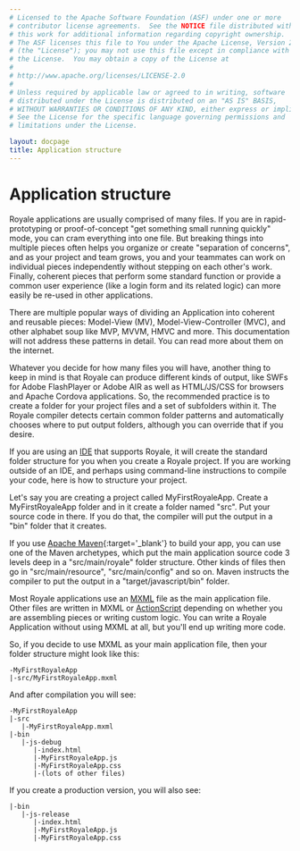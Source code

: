 ```yaml
---
# Licensed to the Apache Software Foundation (ASF) under one or more
# contributor license agreements.  See the NOTICE file distributed with
# this work for additional information regarding copyright ownership.
# The ASF licenses this file to You under the Apache License, Version 2.0
# (the "License"); you may not use this file except in compliance with
# the License.  You may obtain a copy of the License at
# 
# http://www.apache.org/licenses/LICENSE-2.0
# 
# Unless required by applicable law or agreed to in writing, software
# distributed under the License is distributed on an "AS IS" BASIS,
# WITHOUT WARRANTIES OR CONDITIONS OF ANY KIND, either express or implied.
# See the License for the specific language governing permissions and
# limitations under the License.

layout: docpage
title: Application structure
---
```


# Application structure

Royale applications are usually comprised of many files. If you are in rapid-prototyping or proof-of-concept "get something small running quickly" mode, you can cram everything into one file. But breaking things into multiple pieces often helps you organize or create "separation of concerns", and as your project and team grows, you and your teammates can work on individual pieces independently without stepping on each other's work. Finally, coherent pieces that perform some standard function or provide a common user experience (like a login form and its related logic) can more easily be re-used in other applications.

There are multiple popular ways of dividing an Application into coherent and reusable pieces: Model-View (MV), Model-View-Controller (MVC), and other alphabet soup like MVP, MVVM, HMVC and more. This documentation will not address these patterns in detail. You can read more about them on the internet.

Whatever you decide for how many files you will have, another thing to keep in mind is that Royale can produce different kinds of output, like SWFs for Adobe FlashPlayer or Adobe AIR as well as HTML/JS/CSS for browsers and Apache Cordova applications.  So, the recommended practice is to create a folder for your project files and a set of subfolders within it. The Royale compiler detects certain common folder patterns and automatically chooses where to put output folders, although you can override that if you desire.

If you are using an [IDE](get-started/development-tools) that supports Royale, it will create the standard folder structure for you when you create a Royale project. If you are working outside of an IDE, and perhaps using command-line instructions to compile your code, here is how to structure your project.

Let's say you are creating a project called MyFirstRoyaleApp. Create a MyFirstRoyaleApp folder and in it create a folder named "src". Put your source code in there. If you do that, the compiler will put the output in a "bin" folder that it creates.

If you use [Apache Maven](https://maven.apache.org){:target='_blank'} to build your app, you can use one of the Maven archetypes, which put the main application source code 3 levels deep in a "src/main/royale" folder structure. Other kinds of files then go in "src/main/resource", "src/main/config" and so on. Maven instructs the compiler to put the output in a "target/javascript/bin" folder.

Most Royale applications use an [MXML](features/mxml) file as the main application file. Other files are written in MXML or [ActionScript](features/as3) depending on whether you are assembling pieces or writing custom logic. You can write a Royale Application without using MXML at all, but you'll end up writing more code.

So, if you decide to use MXML as your main application file, then your folder structure might look like this:

```
-MyFirstRoyaleApp
|-src/MyFirstRoyaleApp.mxml
```

And after compilation you will see:

```
-MyFirstRoyaleApp
|-src
   |-MyFirstRoyaleApp.mxml
|-bin
   |-js-debug
      |-index.html
      |-MyFirstRoyaleApp.js
      |-MyFirstRoyaleApp.css
      |-(lots of other files)
```

If you create a production version, you will also see:

```
|-bin
   |-js-release
      |-index.html
      |-MyFirstRoyaleApp.js
      |-MyFirstRoyaleApp.css
```

